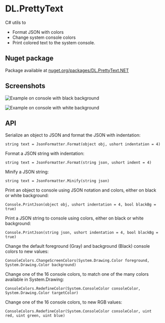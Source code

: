 ﻿# DL.PrettyText

C# utils to 
* Format JSON with colors
* Change system console colors
* Print colored text to the system console.

## Nuget package 

Package available at [nuget.org/packages/DL.PrettyText.NET](https://www.nuget.org/packages/DL.PrettyText.NET)

## Screenshots

![Example on console with black background](https://raw.githubusercontent.com/dluc/DL.PrettyText.NET/master/demo_black_bg.png "Example on console with black background")

![Example on console with white background](https://raw.githubusercontent.com/dluc/DL.PrettyText.NET/master/demo_white_bg.png "Example on console with white background")

## API

Serialize an object to JSON and format the JSON with indentation:

`string text = JsonFormatter.Format(object obj, ushort indentation = 4)`

Format a JSON string with indentation:

`string text = JsonFormatter.Format(string json, ushort indent = 4)`

Minify a JSON string:

`string text = JsonFormatter.Minify(string json)`

Print an object to console using JSON notation and colors, either on black or white background:

`Console.PrintJson(object obj, ushort indentation = 4, bool blackBg = true)`

Print a JSON string to console using colors, either on black or white background:

`Console.PrintJson(string json, ushort indentation = 4, bool blackBg = true)`

Change the default foreground (Gray) and background (Black) console colors to new values:

`ConsoleColors.ChangeScreenColors(System.Drawing.Color foreground, System.Drawing.Color background)`

Change one of the 16 console colors, to match one of the many colors available in System.Drawing:

`ConsoleColors.RedefineColor(System.ConsoleColor consoleColor, System.Drawing.Color targetColor)`

Change one of the 16 console colors, to new RGB values:

`ConsoleColors.RedefineColor(System.ConsoleColor consoleColor, uint red, uint green, uint blue)`
